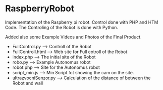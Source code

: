 # RaspberryRobot

Implementation of the Raspberry pi robot.
Control done with PHP and HTM Code. The Controling of the Robot is done with Python.

Added also some Example Videos and Photos of the Final Product.

 - FullControl.py --> Controll of the Robot
 - FullControll.html	--> Web site for Full cotroll of the Robot
 - index.php	--> The initial site of the Robot
 - robo.py	--> Example Autonomus robot
 - robot.php	--> Site for the Autonomus robot
 - script_min.js	--> Min Script fot showing the cam on the site.
 - ultrazvocniSenzor.py --> Calculation of the distance of between the Robot and wall
